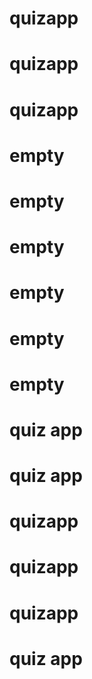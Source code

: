 # quizapp
# quizapp
# quizapp
# empty
# empty
# empty
# empty
# empty
# empty
# quiz app
# quiz app
# quizapp
# quizapp
# quizapp
# quiz app
